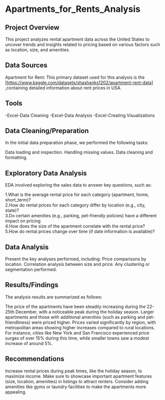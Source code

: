 # Apartments_for_Rents_Analysis

## Project Overview
This project analyzes rental apartment data across the United States to uncover trends and insights related to pricing based on various factors such as location, size, and amenities.

## Data Sources
Apartment for Rent: This primary dataset used for this analysis is the [https://www.kaggle.com/datasets/shashanks1202/apartment-rent-data] ,containing detailed information about rent prices in USA.

## Tools
-Excel-Data Cleaning
-Excel-Data Analysis
-Excel-Creating Visualizations

## Data Cleaning/Preparation
In the initial data preparation phase, we performed the following tasks:

Data loading and inspection.
Handling missing values.
Data cleaning and formatting.

## Exploratory Data Analysis
EDA involved exploring the sales data to answer key questions, such as:

1.What is the average rental price for each category (apartment, home, short_term)?									
2.How do rental prices for each category differ by location (e.g., city, state)?									
3.Do certain amenities (e.g., parking, pet-friendly policies) have a different impact on pricing									
4.How does the size of the apartment correlate with the rental price?									
5.How do rental prices change over time (if date information is available)?									

## Data Analysis
Present the key analyses performed, including:
Price comparisons by location.
Correlation analysis between size and price.
Any clustering or segmentation performed.

## Results/Findings
The analysis results are summarized as follows:

The price of the apartments have been steadily increasing during the 22-25th December, with a noticeable peak during the holiday season.
Larger apartments and those with additional amenities (such as parking and pet-friendliness) were priced higher.
Prices varied significantly by region, with metropolitan areas showing higher increases compared to rural locations. For instance, cities like New York and San Francisco experienced price surges of over 15% during this time, while smaller towns saw a modest increase of around 5%.

## Recommendations
Increase rental prices during peak times, like the holiday season, to maximize income.
Make sure to showcase important apartment features (size, location, amenities) in listings to attract renters.
Consider adding amenities like gyms or laundry facilities to make the apartments more appealing.



